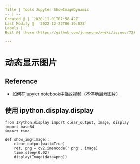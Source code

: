 ```yaml
---
Title | Tools Jupyter ShowImageDynamic
-- | --
Created @ | `2020-11-01T07:58:42Z`
Last Modify @| `2022-12-22T06:19:02Z`
Labels | ``
Edit @| [here](https://github.com/junxnone/xwiki/issues/72)

---
```


# 动态显示图片

## Reference
- [如何在jupyter notebook中播放视频（不停地展示图片）](https://blog.csdn.net/BlowfishKing/article/details/81502432)

## 使用 ipython.display.display

```
from IPython.display import clear_output, Image, display
import base64
import time

def show_img(image):
    clear_output(wait=True)
    ret, png = cv2.imencode('.png', image)
    time.sleep(0.02)
    display(Image(data=png))
```
